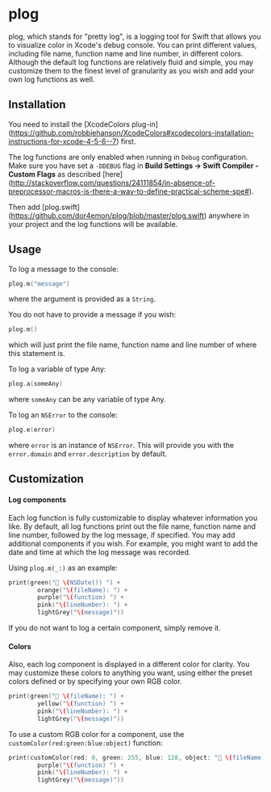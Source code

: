 # plog

plog, which stands for "pretty log", is a logging tool for Swift that allows you to visualize color in Xcode's debug console. You can print different values, including file name, function name and line number, in different colors. Although the default log functions are relatively fluid and simple, you may customize them to the finest level of granularity as you wish and add your own log functions as well.

## Installation

You need to install the [XcodeColors plug-in] (https://github.com/robbiehanson/XcodeColors#xcodecolors-installation-instructions-for-xcode-4-5-6--7) first.

The log functions are only enabled when running in `Debug` configuration. Make sure you have set a `-DDEBUG` flag in **Build Settings -> Swift Compiler - Custom Flags** as described [here] (http://stackoverflow.com/questions/24111854/in-absence-of-preprocessor-macros-is-there-a-way-to-define-practical-scheme-spe#).

Then add [plog.swift] (https://github.com/dor4emon/plog/blob/master/plog.swift) anywhere in your project and the log functions will be available.

## Usage

To log a message to the console:
```swift
plog.m("message")
```

where the argument is provided as a `String`.

You do not have to provide a message if you wish:
```swift
plog.m()
```

which will just print the file name, function name and line number of where this statement is.

To log a variable of type Any:
```swift
plog.a(someAny)
```

where `someAny` can be any variable of type Any.

To log an `NSError` to the console:
```swift
plog.e(error)
```

where `error` is an instance of `NSError`. This will provide you with the `error.domain` and `error.description` by default.

## Customization

#### Log components

Each log function is fully customizable to display whatever information you like. By default, all log functions print out the file name, function name and line number, followed by the log message, if specified. You may add additional components if you wish. For example, you might want to add the date and time at which the log message was recorded. 

Using `plog.m(_:)` as an example:

```swift
print(green("💬 \(NSDate()) ") +
        orange("\(fileName): ") +
        purple("\(function) ") +
        pink("\(lineNumber): ") +
        lightGrey("\(message)"))
```

If you do not want to log a certain component, simply remove it. 

#### Colors

Also, each log component is displayed in a different color for clarity. You may customize these colors to anything you want, using either the preset colors defined or by specifying your own RGB color. 

```swift
print(green("💬 \(fileName): ") +
        yellow("\(function) ") +
        pink("\(lineNumber): ") +
        lightGrey("\(message)"))
```

To use a custom RGB color for a component, use the `customColor(red:green:blue:object)` function:

```swift
print(customColor(red: 0, green: 255, blue: 128, object: "💬 \(fileName): ") +
        purple("\(function) ") +
        pink("\(lineNumber): ") +
        lightGrey("\(message)"))
```
